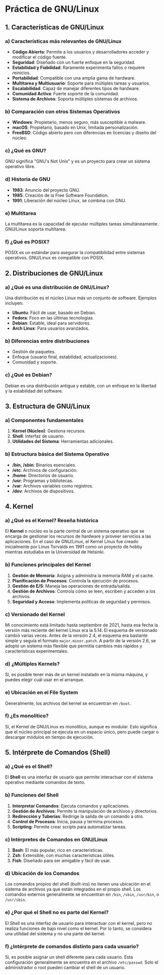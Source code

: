 # Práctica de GNU/Linux

## 1. Características de GNU/Linux

### a) Características más relevantes de GNU/Linux

- **Código Abierto**: Permite a los usuarios y desarrolladores acceder y modificar el código fuente.
- **Seguridad**: Diseñado con un fuerte enfoque en la seguridad.
- **Estabilidad y Fiabilidad**: Raramente experimenta fallos o requiere reinicios.
- **Portabilidad**: Compatible con una amplia gama de hardware.
- **Multitarea y Multiusuario**: Soporte para múltiples tareas y usuarios.
- **Escalabilidad**: Capaz de manejar diferentes tipos de hardware.
- **Comunidad Activa**: Fuerte soporte de la comunidad.
- **Sistema de Archivos**: Soporta múltiples sistemas de archivos.

### b) Comparación con otros Sistemas Operativos

- **Windows**: Propietario, menos seguro, más susceptible a malware.
- **macOS**: Propietario, basado en Unix, limitada personalización.
- **FreeBSD**: Código abierto pero con diferencias en licencias y diseño del núcleo.

### c) ¿Qué es GNU?

GNU significa "GNU's Not Unix" y es un proyecto para crear un sistema operativo libre.

### d) Historia de GNU

- **1983**: Anuncio del proyecto GNU.
- **1985**: Creación de la Free Software Foundation.
- **1991**: Liberación del núcleo Linux, se combina con GNU.

### e) Multitarea

La multitarea es la capacidad de ejecutar múltiples tareas simultáneamente. GNU/Linux soporta multitarea.

### f) ¿Qué es POSIX?

POSIX es un estándar para asegurar la compatibilidad entre sistemas operativos. GNU/Linux es compatible con POSIX.

## 2. Distribuciones de GNU/Linux

### a) ¿Qué es una distribución de GNU/Linux?

Una distribución es el núcleo Linux más un conjunto de software. Ejemplos incluyen:

- **Ubuntu**: Fácil de usar, basado en Debian.
- **Fedora**: Foco en las últimas tecnologías.
- **Debian**: Estable, ideal para servidores.
- **Arch Linux**: Para usuarios avanzados.

### b) Diferencias entre distribuciones

- Gestión de paquetes.
- Enfoque (usuario final, estabilidad, actualizaciones).
- Comunidad y soporte.

### c) ¿Qué es Debian?

Debian es una distribución antigua y estable, con un enfoque en la libertad y la estabilidad del software.

## 3. Estructura de GNU/Linux

### a) Componentes fundamentales

1. **Kernel (Núcleo)**: Gestiona recursos.
2. **Shell**: Interfaz de usuario.
3. **Utilidades del Sistema**: Herramientas adicionales.

### b) Estructura básica del Sistema Operativo

- **/bin, /sbin**: Binarios esenciales.
- **/etc**: Archivos de configuración.
- **/home**: Directorios de usuario.
- **/usr**: Programas y bibliotecas.
- **/var**: Archivos variables como registros.
- **/dev**: Archivos de dispositivos.

## 4. Kernel

### a) ¿Qué es el Kernel? Reseña histórica

El **Kernel** o núcleo es la parte central de un sistema operativo que se encarga de gestionar los recursos de hardware y proveer servicios a las aplicaciones. En el caso de GNU/Linux, el Kernel Linux fue creado inicialmente por Linus Torvalds en 1991 como un proyecto de hobby mientras estudiaba en la Universidad de Helsinki.

### b) Funciones principales del Kernel

1. **Gestión de Memoria**: Asigna y administra la memoria RAM y el cache.
2. **Planificación de Procesos**: Controla la ejecución de procesos.
3. **Gestión de E/S**: Maneja las operaciones de entrada/salida.
4. **Gestión de Archivos**: Controla cómo se leen, escriben y acceden a los archivos.
5. **Seguridad y Acceso**: Implementa políticas de seguridad y permisos.

### c) Versionado del Kernel

Mi conocimiento está limitado hasta septiembre de 2021, hasta esa fecha la versión más reciente del kernel Linux era la 5.14. El esquema de versionado cambió varias veces. Antes de la versión 2.4, el esquema era bastante simple y seguía el formato `major.minor.patch`. A partir de la versión 2.6, se adoptó un sistema más flexible que permitía cambios más rápidos y características experimentales.

### d) ¿Múltiples Kernels?

Sí, es posible tener más de un kernel instalado en la misma máquina, y puedes elegir cuál usar en el arranque.

### e) Ubicación en el File System

Generalmente, los archivos del kernel se encuentran en `/boot`.

### f) ¿Es monolítico?

Sí, el Kernel de GNU/Linux es monolítico, aunque es modular. Esto significa que el núcleo principal se ejecuta en un espacio único, pero puede cargar o descargar módulos en tiempo de ejecución.

## 5. Intérprete de Comandos (Shell)

### a) ¿Qué es el Shell?

El **Shell** es una interfaz de usuario que permite interactuar con el sistema operativo mediante comandos de texto.

### b) Funciones del Shell

1. **Interpretar Comandos**: Ejecuta comandos y aplicaciones.
2. **Gestión de Archivos**: Permite la manipulación de archivos y directorios.
3. **Redirección y Tuberías**: Redirige la salida de un comando a otro.
4. **Control de Procesos**: Inicia, pausa y termina procesos.
5. **Scripting**: Permite crear scripts para automatizar tareas.

### c) Intérpretes de Comandos en GNU/Linux

1. **Bash**: El más popular, rico en características.
2. **Zsh**: Extensible, con muchas características útiles.
3. **Fish**: Diseñado para ser amigable y fácil de usar.

### d) Ubicación de los Comandos

Los comandos propios del shell (built-ins) no tienen una ubicación en el sistema de archivos ya que están integrados en el propio shell. Los comandos externos generalmente se encuentran en `/bin`, `/sbin`, `/usr/bin`, o `/usr/sbin`.

### e) ¿Por qué el Shell no es parte del Kernel?

El Shell es una interfaz de usuario para interactuar con el kernel, pero no realiza funciones de bajo nivel como el kernel. Por lo tanto, se considera una utilidad del sistema y no una parte del kernel.

### f) ¿Intérprete de comandos distinto para cada usuario?

Sí, es posible asignar un shell diferente para cada usuario. Esta configuración generalmente se encuentra en el archivo `/etc/passwd`. Solo el administrador o root pueden cambiar el shell de un usuario.

